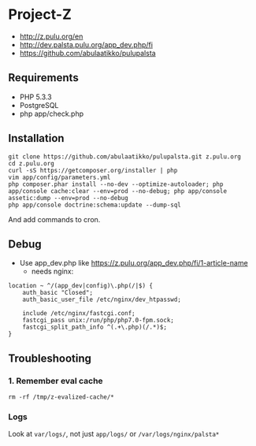 # Project-Z

* http://z.pulu.org/en
* http://dev.palsta.pulu.org/app_dev.php/fi
* https://github.com/abulaatikko/pulupalsta

## Requirements

* PHP 5.3.3
* PostgreSQL
* php app/check.php

## Installation

```
git clone https://github.com/abulaatikko/pulupalsta.git z.pulu.org
cd z.pulu.org
curl -sS https://getcomposer.org/installer | php
vim app/config/parameters.yml
php composer.phar install --no-dev --optimize-autoloader; php app/console cache:clear --env=prod --no-debug; php app/console assetic:dump --env=prod --no-debug
php app/console doctrine:schema:update --dump-sql
```

And add commands to cron.

## Debug

* Use app_dev.php like https://z.pulu.org/app_dev.php/fi/1-article-name
    * needs nginx:

````
location ~ ^/(app_dev|config)\.php(/|$) {
    auth_basic "Closed";
    auth_basic_user_file /etc/nginx/dev_htpasswd;

    include /etc/nginx/fastcgi.conf;
    fastcgi_pass unix:/run/php/php7.0-fpm.sock;
    fastcgi_split_path_info ^(.+\.php)(/.*)$;
}
````

## Troubleshooting

### 1. Remember eval cache

````
rm -rf /tmp/z-evalized-cache/*
````

### Logs

Look at `var/logs/`, not just `app/logs/` or `/var/logs/nginx/palsta*`
